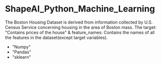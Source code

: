 # ShapeAI_Python_Machine_Learning
The Boston Housing Dataset is derived from information collected by U.S. Census Service concerning housing in the area of Boston mass. The target: "Contains prices of the house" &amp; feature_names: Contains the names of all the features in the dataset(except target variables).
* "Numpy"
* "Pandas"
* "sklearn"
